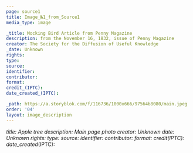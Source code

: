 ```yaml
---
page: source1
title: Image_№1_from_Source1
media_type: image

_title: Mocking Bird Article from Penny Magazine 
description: from the November 16, 1832, issue of Penny Magazine
creator: The Society for the Diffusion of Useful Knowledge
_date: Unknown
rights: 
type: 
source:
identifier:
contributor:
format:
credit_(IPTC):
date_created_(IPTC):

_path: https://a.storyblok.com/f/116736/1000x666/97564b8080/main.jpeg 
order: '04'
layout: image_description
---
```


_title: Apple tree
description: Main page photo
creator: Unknown
_date: Unknown
rights: 
type: 
source:
identifier:
contributor:
format:
credit_(IPTC):
date_created_(IPTC):
